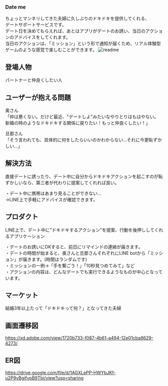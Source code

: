### Date me
ちょっとマンネリしてきた夫婦に久しぶりのドキドキを提供してくれる、  
デートサポートサービスです。  
デート日を決めてもらえれば、あとはアプリがデートのお誘い、当日のアクションのアドバイスをしてくれます。  
当日のアクションは、「ミッション」という形で通知が届くため、リアル体験型ゲームのような感覚で楽しむことができます。
![readme](https://user-images.githubusercontent.com/72124914/109914470-68147380-7cf3-11eb-9c05-4438ad216dcb.png)

## 登場人物
パートナーと仲良くしたい人

## ユーザーが抱える問題
奥さん  
「仲は悪くない。だけど最近、"デートしよ"みたいなやりとりはもはやない。  
新婚の時のようなドキドキする関係に戻りたい！もっと仲良くしたい！」  

旦那さん  
「そう言われても、具体的に何をしたらいいのかわからない…それに今更恥ずかしい…」

## 解決方法
直接デートに誘ったり、デート中に自分からドキドキアクションを起こすのが恥ずかしいなら、第三者が代わりに提案してくれれば良い。  

・デート中に携帯はあまり見ることができない…  
→LINE上で手軽にアドバイスが確認できます。

## プロダクト
LINE上で、デート中に"ドキドキするアクション"を提案、行動を後押ししてくれるアプリケーション  

・デートのお誘いにOKすると、前日にリマインドの連絡が届きます。  
・デートの時間が始まると、奥さんと旦那さんそれぞれにLINE botから「ミッション」が届きます。(時間はランダムです)  
・ミッションの一例→「手を繋ごう！」「10秒見つめてみて」など  
・アクションの内容は、どんなデートでも実行できるようなものが中心となっています。

## マーケット
結婚3年以上たって「ドキドキって何？」となってきた夫婦

## 画面遷移図
https://xd.adobe.com/view/1720b733-f087-4b61-a494-12e01cba8629-4273/

## ER図
https://drive.google.com/file/d/1AGXLePP-HWYbJKf-u2P9vBgifvpB9Tbj/view?usp=sharing